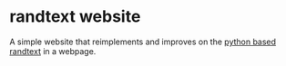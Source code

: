 # randtext website

A simple website that reimplements and improves on the [python based randtext](https://github.com/Mantaseus/randtext) in a webpage.
